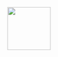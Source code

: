 <div id="header" align="center">
  <img src="[https://media.giphy.com/media/M9gbBd9nbDrOTu1Mqx/giphy.gif](https://media3.giphy.com/media/v1.Y2lkPTc5MGI3NjExd2kwOGE4eTQ2NWR3dDVoZjZub3B6YWpmMDRlMm5neXJiaDlxcXNtaSZlcD12MV9pbnRlcm5hbF9naWZfYnlfaWQmY3Q9Zw/qgQUggAC3Pfv687qPC/giphy.gif)" width="100"/>
</div>


